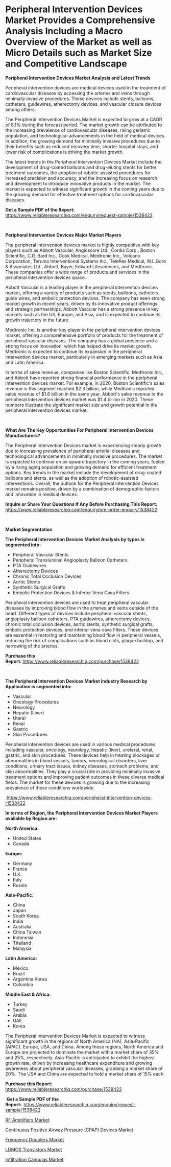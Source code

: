 <p><h1>Peripheral Intervention Devices Market Provides a Comprehensive Analysis Including a Macro Overview of the Market as well as Micro Details such as Market Size and Competitive Landscape</h1></p><p><strong>Peripheral Intervention Devices Market Analysis and Latest Trends</strong></p>
<p><p>Peripheral intervention devices are medical devices used in the treatment of cardiovascular diseases by accessing the arteries and veins through minimally invasive procedures. These devices include stents, balloons, catheters, guidewires, atherectomy devices, and vascular closure devices among others.</p><p>The Peripheral Intervention Devices Market is expected to grow at a CAGR of 8.1% during the forecast period. The market growth can be attributed to the increasing prevalence of cardiovascular diseases, rising geriatric population, and technological advancements in the field of medical devices. In addition, the growing demand for minimally invasive procedures due to their benefits such as reduced recovery time, shorter hospital stays, and lower risk of complications is driving the market growth.</p><p>The latest trends in the Peripheral Intervention Devices Market include the development of drug-coated balloons and drug-eluting stents for better treatment outcomes, the adoption of robotic-assisted procedures for increased precision and accuracy, and the increasing focus on research and development to introduce innovative products in the market. The market is expected to witness significant growth in the coming years due to the growing demand for effective treatment options for cardiovascular diseases.</p></p>
<p><strong>Get a Sample PDF of the Report:&nbsp;</strong> <a href="https://www.reliableresearchiq.com/enquiry/request-sample/1538422">https://www.reliableresearchiq.com/enquiry/request-sample/1538422</a></p>
<p>&nbsp;</p>
<p><strong>Peripheral Intervention Devices Major Market Players</strong></p>
<p><p>The peripheral intervention devices market is highly competitive with key players such as Abbott Vascular, Angioscore Ltd., Cordis Corp., Boston Scientific, C.R. Bard Inc., Cook Medical, Medtronic Inc., Volcano Corporation, Terumo Interventional Systems Inc., Teleflex Medical, W.L.Gore & Associates Ltd., Abbott, Bayer, Edward Lifesciences, and Medtronic. These companies offer a wide range of products and services in the peripheral intervention devices space.</p><p>Abbott Vascular is a leading player in the peripheral intervention devices market, offering a variety of products such as stents, balloons, catheters, guide wires, and embolic protection devices. The company has seen strong market growth in recent years, driven by its innovative product offerings and strategic partnerships. Abbott Vascular has a strong presence in key markets such as the US, Europe, and Asia, and is expected to continue its growth trajectory in the future.</p><p>Medtronic Inc. is another key player in the peripheral intervention devices market, offering a comprehensive portfolio of products for the treatment of peripheral vascular diseases. The company has a global presence and a strong focus on innovation, which has helped drive its market growth. Medtronic is expected to continue its expansion in the peripheral intervention devices market, particularly in emerging markets such as Asia and Latin America.</p><p>In terms of sales revenue, companies like Boston Scientific, Medtronic Inc., and Abbott have reported strong financial performance in the peripheral intervention devices market. For example, in 2020, Boston Scientific's sales revenue in this segment reached $2.3 billion, while Medtronic reported sales revenue of $1.6 billion in the same year. Abbott's sales revenue in the peripheral intervention devices market was $1.4 billion in 2020. These numbers illustrate the significant market size and growth potential in the peripheral intervention devices market.</p></p>
<p>&nbsp;</p>
<p><strong>What Are The Key Opportunities For Peripheral Intervention Devices Manufacturers?</strong></p>
<p><p>The Peripheral Intervention Devices market is experiencing steady growth due to increasing prevalence of peripheral arterial diseases and technological advancements in minimally invasive procedures. The market is expected to continue on an upward trajectory in the coming years, fueled by a rising aging population and growing demand for efficient treatment options. Key trends in the market include the development of drug-coated balloons and stents, as well as the adoption of robotic-assisted interventions. Overall, the outlook for the Peripheral Intervention Devices market remains positive, driven by a combination of demographic factors and innovation in medical devices.</p></p>
<p><strong>Inquire or Share Your Questions If Any Before Purchasing This Report:</strong> <a href="https://www.reliableresearchiq.com/enquiry/pre-order-enquiry/1538422">https://www.reliableresearchiq.com/enquiry/pre-order-enquiry/1538422</a></p>
<p>&nbsp;</p>
<p><strong>Market Segmentation</strong></p>
<p><strong>The Peripheral Intervention Devices Market Analysis by types is segmented into:</strong></p>
<p><ul><li>Peripheral Vascular Stents</li><li>Peripheral Transluminal Angioplasty Balloon Catheters</li><li>PTA Guidewires</li><li>Atherectomy Devices</li><li>Chronic Total Occlusion Devices</li><li>Aortic Stents</li><li>Synthetic Surgical Grafts</li><li>Embolic Protection Devices & Inferior Vena Cava Filters</li></ul></p>
<p><p>Peripheral intervention devices are used to treat peripheral vascular diseases by improving blood flow in the arteries and veins outside of the heart. Different types of devices include peripheral vascular stents, angioplasty balloon catheters, PTA guidewires, atherectomy devices, chronic total occlusion devices, aortic stents, synthetic surgical grafts, embolic protection devices, and inferior vena cava filters. These devices are essential in restoring and maintaining blood flow in peripheral vessels, reducing the risk of complications such as blood clots, plaque buildup, and narrowing of the arteries.</p></p>
<p><strong>Purchase this Report:&nbsp;</strong><a href="https://www.reliableresearchiq.com/purchase/1538422">https://www.reliableresearchiq.com/purchase/1538422</a></p>
<p>&nbsp;</p>
<p><strong>The Peripheral Intervention Devices Market Industry Research by Application is segmented into:</strong></p>
<p><ul><li>Vascular</li><li>Oncology Procedures</li><li>Neurology</li><li>Hepatic (Liver)</li><li>Uteral</li><li>Renal</li><li>Gastric</li><li>Skin Procedures</li></ul></p>
<p><p>Peripheral intervention devices are used in various medical procedures including vascular, oncology, neurology, hepatic (liver), ureteral, renal, gastric, and skin procedures. These devices help in treating blockages or abnormalities in blood vessels, tumors, neurological disorders, liver conditions, urinary tract issues, kidney diseases, stomach problems, and skin abnormalities. They play a crucial role in providing minimally invasive treatment options and improving patient outcomes in these diverse medical fields. The market for these devices is growing due to the increasing prevalence of these conditions worldwide.</p></p>
<p><a href="https://www.reliableresearchiq.com/peripheral-intervention-devices-r1538422">&nbsp;https://www.reliableresearchiq.com/peripheral-intervention-devices-r1538422</a></p>
<p><strong>In terms of Region, the Peripheral Intervention Devices Market Players available by Region are:</strong></p>
<p>
    <p> <strong> North America: </strong>
        <ul>
            <li>United States</li>
            <li>Canada</li>
        </ul>
        </p> 
    <p> <strong> Europe: </strong>
        <ul>
            <li>Germany</li>
            <li>France</li>
            <li>U.K.</li>
            <li>Italy</li>
            <li>Russia</li>
        </ul>
        </p> 
    <p> <strong> Asia-Pacific: </strong>
        <ul>
            <li>China</li>
            <li>Japan</li>
            <li>South Korea</li>
            <li>India</li>
            <li>Australia</li>
            <li>China Taiwan</li>
            <li>Indonesia</li>
            <li>Thailand</li>
            <li>Malaysia</li>
        </ul>
        </p> 
    <p> <strong> Latin America: </strong>
        <ul>
            <li>Mexico</li>
            <li>Brazil</li>
            <li>Argentina Korea</li>
            <li>Colombia</li>
        </ul>
        </p> 
    <p> <strong> Middle East & Africa: </strong>
        <ul>
            <li>Turkey</li>
            <li>Saudi</li>
            <li>Arabia</li>
            <li>UAE</li>
            <li>Korea</li>
        </ul>
    </p>
    </p>
<p><p>The Peripheral Intervention Devices Market is expected to witness significant growth in the regions of North America (NA), Asia-Pacific (APAC), Europe, USA, and China. Among these regions, North America and Europe are projected to dominate the market with a market share of 35% and 25%, respectively. Asia-Pacific is anticipated to exhibit the highest growth rate, driven by increasing healthcare expenditure and growing awareness about peripheral vascular diseases, grabbing a market share of 20%. The USA and China are expected to hold a market share of 15% each.</p></p>
<p><strong>Purchase this Report: </strong><a href="https://www.reliableresearchiq.com/purchase/1538422">https://www.reliableresearchiq.com/purchase/1538422</a></p>
<p>&nbsp;<strong>Get a Sample PDF of the Report:&nbsp;&nbsp;</strong><a href="https://www.reliableresearchiq.com/enquiry/request-sample/1538422">https://www.reliableresearchiq.com/enquiry/request-sample/1538422</a></p>
<p><strong></strong></p>
<p><p><a href="https://medium.com/@codystark63/rf-amplifiers-market-global-market-share-and-ranking-overall-sales-and-demand-forecast-2024-e2b2e8dbbdbf">RF Amplifiers Market</a></p><p><a href="https://github.com/marthawweekle/Market-Research-Report-List-2/blob/main/continuous-positive-airway-pressure-cpap-devices-market.md">Continuous Positive Airway Pressure (CPAP) Devices Market</a></p><p><a href="https://medium.com/@diegomoen/future-trends-in-global-frequency-doublers-market-market-insights-and-analysis-from-2024-to-2031-cc827311b3e5">Frequency Doublers Market</a></p><p><a href="https://medium.com/@amandaexton567/ldmos-transistors-market-size-by-type-pulse-cw-by-product-wireless-infrastructure-ism-aerospace-7e8030610e6f">LDMOS Transistors Market</a></p><p><a href="https://github.com/SheilaBruen2023/Market-Research-Report-List-2/blob/main/infiltration-cannulas-market.md">Infiltration Cannulas Market</a></p></p>